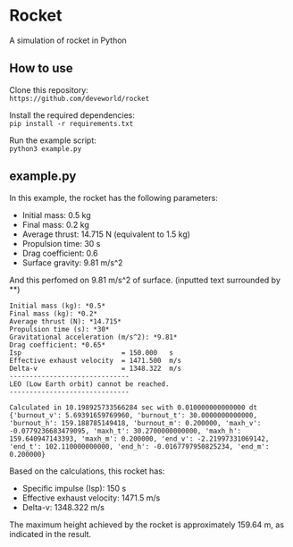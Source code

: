 # Rocket
A simulation of rocket in Python

## How to use
Clone this repository: \
`https://github.com/deveworld/rocket`

Install the required dependencies: \
`pip install -r requirements.txt`

Run the example script: \
`python3 example.py`

## example.py
In this example, the rocket has the following parameters:

- Initial mass: 0.5 kg
- Final mass: 0.2 kg
- Average thrust: 14.715 N (equivalent to 1.5 kg)
- Propulsion time: 30 s
- Drag coefficient: 0.6
- Surface gravity: 9.81 m/s^2

And this perfomed on 9.81 m/s^2 of surface. (inputted text surrounded by **)
```
Initial mass (kg): *0.5*
Final mass (kg): *0.2*
Average thrust (N): *14.715*
Propulsion time (s): *30*
Gravitational acceleration (m/s^2): *9.81*
Drag coefficient: *0.65*
Isp                         = 150.000   s
Effective exhaust velocity  = 1471.500  m/s
Delta-v                     = 1348.322  m/s
------------------------------
LEO (Low Earth orbit) cannot be reached.
------------------------------

Calculated in 10.198925733566284 sec with 0.010000000000000 dt
{'burnout_v': 5.69391659769960, 'burnout_t': 30.0000000000000, 'burnout_h': 159.188785149418, 'burnout_m': 0.200000, 'maxh_v': -0.0779236683479095, 'maxh_t': 30.2700000000000, 'maxh_h': 159.640947143393, 'maxh_m': 0.200000, 'end_v': -2.21997331069142, 'end_t': 102.110000000000, 'end_h': -0.0167797950825234, 'end_m': 0.200000}
```
Based on the calculations, this rocket has:

- Specific impulse (Isp): 150 s
- Effective exhaust velocity: 1471.5 m/s
- Delta-v: 1348.322 m/s

The maximum height achieved by the rocket is approximately 159.64 m, as indicated in the result.

